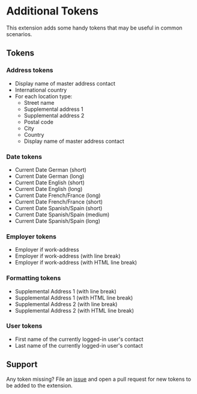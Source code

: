 # Additional Tokens

This extension adds some handy tokens that may be useful in common scenarios.

## Tokens

### Address tokens

- Display name of master address contact
- International country
- For each location type:
    - Street name
    - Supplemental address 1
    - Supplemental address 2
    - Postal code
    - City
    - Country
    - Display name of master address contact

### Date tokens

- Current Date German (short)
- Current Date German (long)
- Current Date English (short)
- Current Date English (long)
- Current Date French/France (long)
- Current Date French/France (short)
- Current Date Spanish/Spain (short)
- Current Date Spanish/Spain (medium)
- Current Date Spanish/Spain (long)

### Employer tokens

- Employer if work-address
- Employer if work-address (with line break)
- Employer if work-address (with HTML line break)

### Formatting tokens

- Supplemental Address 1 (with line break)
- Supplemental Address 1 (with HTML line break)
- Supplemental Address 2 (with line break)
- Supplemental Address 2 (with HTML line break)

### User tokens

- First name of the currently logged-in user's contact
- Last name of the currently logged-in user's contact


## Support

Any token missing? File an
[issue](https://github.com/systopia/de.systopia.stoken/issues) and open a pull
request for new tokens to be added to the extension.
